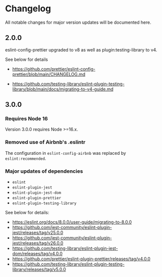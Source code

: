 # Changelog

All notable changes for major version updates will be documented here.

## 2.0.0

eslint-config-prettier upgraded to v8 as well as plugin:testing-library to v4.

See below for details

- https://github.com/prettier/eslint-config-prettier/blob/main/CHANGELOG.md

- https://github.com/testing-library/eslint-plugin-testing-library/blob/main/docs/migrating-to-v4-guide.md

## 3.0.0

### Requires Node 16

Version 3.0.0 requires Node >=16.x.

### Removed use of Airbnb's .eslintr

The configuration in `eslint-config-airbnb` was replaced by `eslint:recommended`.

### Major updates of dependencies

- `eslint`
- `eslint-plugin-jest`
- `eslint-plugin-jest-dom`
- `eslint-plugin-prettier`
- `eslint-plugin-testing-library`

See below for details:

- https://eslint.org/docs/8.0.0/user-guide/migrating-to-8.0.0
- https://github.com/jest-community/eslint-plugin-jest/releases/tag/v25.0.0
- https://github.com/jest-community/eslint-plugin-jest/releases/tag/v26.0.0
- https://github.com/testing-library/eslint-plugin-jest-dom/releases/tag/v4.0.0
- https://github.com/prettier/eslint-plugin-prettier/releases/tag/v4.0.0
- https://github.com/testing-library/eslint-plugin-testing-library/releases/tag/v5.0.0
